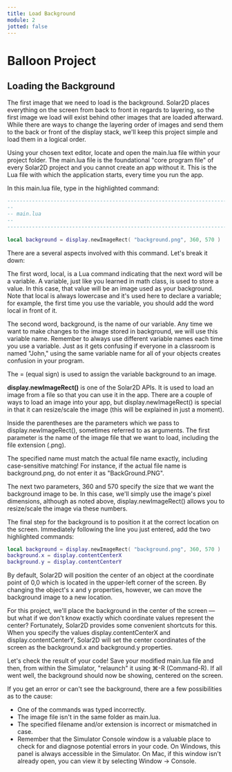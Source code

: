 ```yaml
---
title: Load Background
module: 2
jotted: false
---
```


# Balloon Project

## Loading the Background

The first image that we need to load is the background. Solar2D places everything on the screen from back to front in regards to layering, so the first image we load will exist behind other images that are loaded afterward. While there are ways to change the layering order of images and send them to the back or front of the display stack, we'll keep this project simple and load them in a logical order.

Using your chosen text editor, locate and open the main.lua file within your project folder. The main.lua file is the foundational "core program file" of every Solar2D project and you cannot create an app without it. This is the Lua file with which the application starts, every time you run the app.

In this main.lua file, type in the highlighted command:
```lua
-----------------------------------------------------------------------------------------
--
-- main.lua
--
-----------------------------------------------------------------------------------------
 
local background = display.newImageRect( "background.png", 360, 570 )
```

There are a several aspects involved with this command. Let's break it down:

The first word, local, is a Lua command indicating that the next word will be a variable. A variable, just like you learned in math class, is used to store a value. In this case, that value will be an image used as your background.
Note that local is always lowercase and it's used here to declare a variable; for example, the first time you use the variable, you should add the word local in front of it.

The second word, background, is the name of our variable. Any time we want to make changes to the image stored in background, we will use this variable name.
Remember to always use different variable names each time you use a variable. Just as it gets confusing if everyone in a classroom is named "John," using the same variable name for all of your objects creates confusion in your program.

The = (equal sign) is used to assign the variable background to an image.

**display.newImageRect()** is one of the Solar2D APIs. It is used to load an image from a file so that you can use it in the app. There are a couple of ways to load an image into your app, but display.newImageRect() is special in that it can resize/scale the image (this will be explained in just a moment).

Inside the parentheses are the parameters which we pass to display.newImageRect(), sometimes referred to as arguments. The first parameter is the name of the image file that we want to load, including the file extension (.png).

The specified name must match the actual file name exactly, including case-sensitive matching! For instance, if the actual file name is background.png, do not enter it as "BackGround.PNG".

The next two parameters, 360 and 570 specify the size that we want the background image to be. In this case, we'll simply use the image's pixel dimensions, although as noted above, display.newImageRect() allows you to resize/scale the image via these numbers.

The final step for the background is to position it at the correct location on the screen. Immediately following the line you just entered, add the two highlighted commands:

```lua
local background = display.newImageRect( "background.png", 360, 570 )
background.x = display.contentCenterX
background.y = display.contentCenterY
```

By default, Solar2D will position the center of an object at the coordinate point of 0,0 which is located in the upper-left corner of the screen. By changing the object's x and y properties, however, we can move the background image to a new location.

For this project, we'll place the background in the center of the screen — but what if we don't know exactly which coordinate values represent the center? Fortunately, Solar2D provides some convenient shortcuts for this. When you specify the values display.contentCenterX and display.contentCenterY, Solar2D will set the center coordinates of the screen as the background.x and background.y properties.

Let's check the result of your code! Save your modified main.lua file and then, from within the Simulator, "relaunch" it using ⌘-R (Command-R). If all went well, the background should now be showing, centered on the screen.

If you get an error or can't see the background, there are a few possibilities as to the cause:

* One of the commands was typed incorrectly.
* The image file isn't in the same folder as main.lua.
* The specified filename and/or extension is incorrect or mismatched in case.
* Remember that the Simulator Console window is a valuable place to check for and diagnose potential errors in your code. On Windows, this panel is always accessible in the Simulator. On Mac, if this window isn't already open, you can view it by selecting Window → Console.

